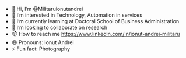 - 👋 Hi, I’m @Militaruionutandrei
- 👀 I’m interested in Technology, Automation in services
- 🌱 I’m currently learning at Doctoral School of Business Administration
- 💞️ I’m looking to collaborate on research
- 📫 How to reach me https://www.linkedin.com/in/ionut-andrei-militaru
- 😄 Pronouns: Ionut Andrei
- ⚡ Fun fact: Photography

<!---
Militaruionutandrei/Militaruionutandrei is a ✨ special ✨ repository because its `README.md` (this file) appears on your GitHub profile.
You can click the Preview link to take a look at your changes.
--->
